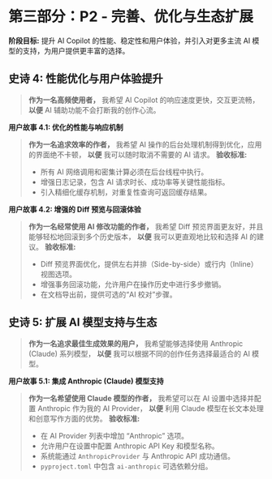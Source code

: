 # **第三部分：P2 - 完善、优化与生态扩展**

**阶段目标:** 提升 AI Copilot 的性能、稳定性和用户体验，并引入对更多主流 AI 模型的支持，为用户提供更丰富的选择。

## **史诗 4: 性能优化与用户体验提升**

> **作为一名高频使用者，** 我希望 AI Copilot 的响应速度更快，交互更流畅，
> **以便** AI 辅助功能不会打断我的创作心流。

**用户故事 4.1: 优化的性能与响应机制**
> **作为一名追求效率的作者，** 我希望 AI 操作的后台处理机制得到优化，应用的界面绝不卡顿，
> **以便** 我可以随时取消不需要的 AI 请求。
> **验收标准:**
> * 所有 AI 网络调用和密集计算必须在后台线程中执行。
> * 增强日志记录，包含 AI 请求时长、成功率等关键性能指标。
> * 引入精细化缓存机制，对重复性查询可返回缓存结果。

**用户故事 4.2: 增强的 Diff 预览与回滚体验**
> **作为一名经常使用 AI 修改功能的作者，** 我希望 Diff 预览界面更友好，并且能够轻松地回滚到多个历史版本，
> **以便** 我可以更直观地比较和选择 AI 的建议。
> **验收标准:**
> * Diff 预览界面优化，提供左右并排（Side-by-side）或行内（Inline）视图选项。
> * 增强事务回滚功能，允许用户在操作历史中进行多步撤销。
> * 在文档导出前，提供可选的“AI 校对”步骤。

## **史诗 5: 扩展 AI 模型支持与生态**

> **作为一名追求最佳生成效果的用户，** 我希望能够选择使用 Anthropic (Claude) 系列模型，
> **以便** 我可以根据不同的创作任务选择最适合的 AI 模型。

**用户故事 5.1: 集成 Anthropic (Claude) 模型支持**
> **作为一名希望使用 Claude 模型的作者，** 我希望可以在 AI 设置中选择并配置 Anthropic 作为我的 AI Provider，
> **以便** 利用 Claude 模型在长文本处理和创意写作方面的优势。
> **验收标准:**
> * 在 AI Provider 列表中增加 “Anthropic” 选项。
> * 允许用户在设置中配置 Anthropic API Key 和模型名称。
> * 系统能通过 `AnthropicProvider` 与 Anthropic API 成功通信。
> * `pyproject.toml` 中包含 `ai-anthropic` 可选依赖分组。